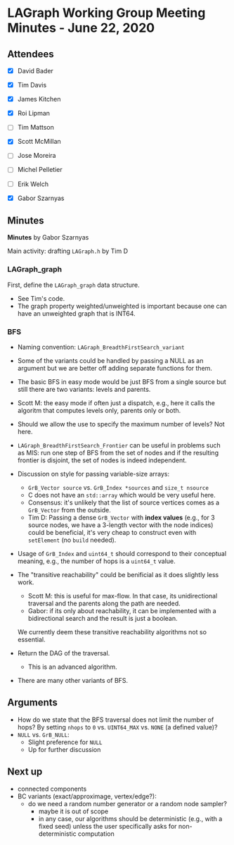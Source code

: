 # LAGraph Working Group Meeting Minutes - June 22, 2020

## Attendees
- [X] David Bader
- [X] Tim Davis
- [X] James Kitchen
- [X] Roi Lipman
- [ ] Tim Mattson
- [X] Scott McMillan
- [ ] Jose Moreira
- [ ] Michel Pelletier
- [ ] Erik Welch
- [X] Gabor Szarnyas


## Minutes


**Minutes** by Gabor Szarnyas

Main activity: drafting `LAGraph.h` by Tim D

### LAGraph_graph

First, define the `LAGraph_graph` data structure.
* See Tim's code.
* The graph property weighted/unweighted is important because one can have an unweighted graph that is INT64.

### BFS

* Naming convention: `LAGraph_BreadthFirstSearch_variant`
* Some of the variants could be handled by passing a NULL as an argument but we are better off adding separate functions for them.
* The basic BFS in easy mode would be just BFS from a single source but still there are two variants: levels and parents.
* Scott M: the easy mode if often just a dispatch, e.g., here it calls the algoritm that computes levels only, parents only or both.
* Should we allow the use to specify the maximum number of levels? Not here.
* `LAGraph_BreadthFirstSearch_Frontier` can be useful in problems such as MIS: run one step of BFS from the set of nodes and if the resulting frontier is disjoint, the set of nodes is indeed independent.

* Discussion on style for passing variable-size arrays:
    * `GrB_Vector source` vs. `GrB_Index *sources` and `size_t nsource`
    * C does not have an `std::array` which would be very useful here.
    * Consensus: it's unlikely that the list of source vertices comes as a `GrB_Vector` from the outside.
    * Tim D: Passing a dense `GrB_Vector` with **index values** (e.g., for 3 source nodes, we have a 3-length vector with the node indices) could be beneficial, it's very cheap to construct even with `setElement` (no `build` needed).
* Usage of `GrB_Index` and `uint64_t` should correspond to their conceptual meaning, e.g., the number of hops is a `uint64_t` value.

* The "transitive reachability" could be benificial as it does slightly less work.
    * Scott M: this is useful for max-flow. In that case, its unidirectional traversal and the parents along the path are needed.
    * Gabor: if its only about reachability, it can be implemented with a bidirectional search and the result is just a boolean.

    We currently deem these transitive reachability algorithms not so essential.

* Return the DAG of the traversal.
    * This is an advanced algorithm.

* There are many other variants of BFS.

## Arguments

* How do we state that the BFS traversal does not limit the number of hops? By setting `nhops` to `0` vs. `UINT64_MAX` vs. `NONE` (a defined value)?
* `NULL` vs. `GrB_NULL`: 
  * Slight preference for `NULL`
  * Up for further discussion

## Next up

* connected components
* BC variants (exact/approximage, vertex/edge?):
   * do we need a random number generator or a random node sampler?
      * maybe it is out of scope
      * in any case, our algorithms should be deterministic (e.g., with a fixed seed) unless the user specifically asks for non-deterministic computation
